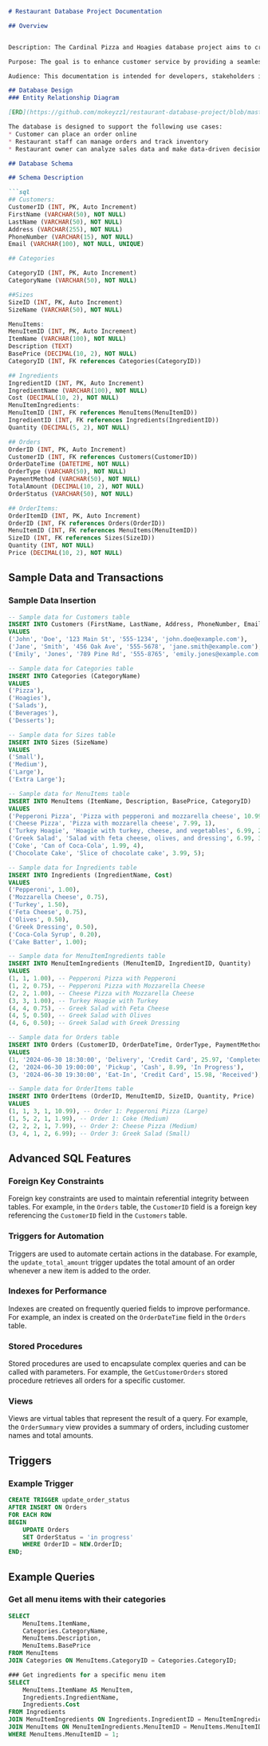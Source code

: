 ```markdown
# Restaurant Database Project Documentation

## Overview


Description: The Cardinal Pizza and Hoagies database project aims to create an efficient online ordering system for a small restaurant. This system enables customers to place orders online, facilitates order management for the restaurant staff, and tracks inventory to ensure timely order fulfillment. 

Purpose: The goal is to enhance customer service by providing a seamless ordering experience, optimizing operational efficiency through automated order processing, and improving decision-making with data-driven insights from the database. 

Audience: This documentation is intended for developers, stakeholders interested in restaurant operations, and potential employers seeking insight into your database design and implementation skills. 

## Database Design
### Entity Relationship Diagram

[ERD](https://github.com/mokeyzz1/restaurant-database-project/blob/master/ERD.png)

The database is designed to support the following use cases:
* Customer can place an order online
* Restaurant staff can manage orders and track inventory    
* Restaurant owner can analyze sales data and make data-driven decisions

## Database Schema

## Schema Description

```sql
## Customers: 
CustomerID (INT, PK, Auto Increment) 
FirstName (VARCHAR(50), NOT NULL) 
LastName (VARCHAR(50), NOT NULL) 
Address (VARCHAR(255), NOT NULL) 
PhoneNumber (VARCHAR(15), NOT NULL) 
Email (VARCHAR(100), NOT NULL, UNIQUE) 

## Categories

CategoryID (INT, PK, Auto Increment) 
CategoryName (VARCHAR(50), NOT NULL) 

##Sizes
SizeID (INT, PK, Auto Increment) 
SizeName (VARCHAR(50), NOT NULL) 

MenuItems: 
MenuItemID (INT, PK, Auto Increment) 
ItemName (VARCHAR(100), NOT NULL) 
Description (TEXT) 
BasePrice (DECIMAL(10, 2), NOT NULL) 
CategoryID (INT, FK references Categories(CategoryID)) 

## Ingredients 
IngredientID (INT, PK, Auto Increment) 
IngredientName (VARCHAR(100), NOT NULL) 
Cost (DECIMAL(10, 2), NOT NULL) 
MenuItemIngredients: 
MenuItemID (INT, FK references MenuItems(MenuItemID)) 
IngredientID (INT, FK references Ingredients(IngredientID)) 
Quantity (DECIMAL(5, 2), NOT NULL) 

## Orders
OrderID (INT, PK, Auto Increment) 
CustomerID (INT, FK references Customers(CustomerID)) 
OrderDateTime (DATETIME, NOT NULL) 
OrderType (VARCHAR(50), NOT NULL) 
PaymentMethod (VARCHAR(50), NOT NULL) 
TotalAmount (DECIMAL(10, 2), NOT NULL) 
OrderStatus (VARCHAR(50), NOT NULL) 

## OrderItems: 
OrderItemID (INT, PK, Auto Increment) 
OrderID (INT, FK references Orders(OrderID)) 
MenuItemID (INT, FK references MenuItems(MenuItemID))
SizeID (INT, FK references Sizes(SizeID)) 
Quantity (INT, NOT NULL) 
Price (DECIMAL(10, 2), NOT NULL)
```

## Sample Data and Transactions 

### Sample Data Insertion

```sql
-- Sample data for Customers table
INSERT INTO Customers (FirstName, LastName, Address, PhoneNumber, Email)
VALUES 
('John', 'Doe', '123 Main St', '555-1234', 'john.doe@example.com'),
('Jane', 'Smith', '456 Oak Ave', '555-5678', 'jane.smith@example.com'),
('Emily', 'Jones', '789 Pine Rd', '555-8765', 'emily.jones@example.com');

-- Sample data for Categories table
INSERT INTO Categories (CategoryName)
VALUES 
('Pizza'),
('Hoagies'),
('Salads'),
('Beverages'),
('Desserts');

-- Sample data for Sizes table
INSERT INTO Sizes (SizeName)
VALUES 
('Small'),
('Medium'),
('Large'),
('Extra Large');

-- Sample data for MenuItems table
INSERT INTO MenuItems (ItemName, Description, BasePrice, CategoryID)
VALUES 
('Pepperoni Pizza', 'Pizza with pepperoni and mozzarella cheese', 10.99, 1),
('Cheese Pizza', 'Pizza with mozzarella cheese', 7.99, 1),
('Turkey Hoagie', 'Hoagie with turkey, cheese, and vegetables', 6.99, 2),
('Greek Salad', 'Salad with feta cheese, olives, and dressing', 6.99, 3),
('Coke', 'Can of Coca-Cola', 1.99, 4),
('Chocolate Cake', 'Slice of chocolate cake', 3.99, 5);

-- Sample data for Ingredients table
INSERT INTO Ingredients (IngredientName, Cost)
VALUES 
('Pepperoni', 1.00),
('Mozzarella Cheese', 0.75),
('Turkey', 1.50),
('Feta Cheese', 0.75),
('Olives', 0.50),
('Greek Dressing', 0.50),
('Coca-Cola Syrup', 0.20),
('Cake Batter', 1.00);

-- Sample data for MenuItemIngredients table
INSERT INTO MenuItemIngredients (MenuItemID, IngredientID, Quantity)
VALUES 
(1, 1, 1.00), -- Pepperoni Pizza with Pepperoni
(1, 2, 0.75), -- Pepperoni Pizza with Mozzarella Cheese
(2, 2, 1.00), -- Cheese Pizza with Mozzarella Cheese
(3, 3, 1.00), -- Turkey Hoagie with Turkey
(4, 4, 0.75), -- Greek Salad with Feta Cheese
(4, 5, 0.50), -- Greek Salad with Olives
(4, 6, 0.50); -- Greek Salad with Greek Dressing

-- Sample data for Orders table
INSERT INTO Orders (CustomerID, OrderDateTime, OrderType, PaymentMethod, TotalAmount, OrderStatus)
VALUES 
(1, '2024-06-30 18:30:00', 'Delivery', 'Credit Card', 25.97, 'Completed'),
(2, '2024-06-30 19:00:00', 'Pickup', 'Cash', 8.99, 'In Progress'),
(3, '2024-06-30 19:30:00', 'Eat-In', 'Credit Card', 15.98, 'Received');

-- Sample data for OrderItems table
INSERT INTO OrderItems (OrderID, MenuItemID, SizeID, Quantity, Price)
VALUES 
(1, 1, 3, 1, 10.99), -- Order 1: Pepperoni Pizza (Large)
(1, 5, 2, 1, 1.99), -- Order 1: Coke (Medium)
(2, 2, 2, 1, 7.99), -- Order 2: Cheese Pizza (Medium)
(3, 4, 1, 2, 6.99); -- Order 3: Greek Salad (Small)
```


## Advanced SQL Features

### Foreign Key Constraints

Foreign key constraints are used to maintain referential integrity between tables. For example, in the `Orders` table, the `CustomerID` field is a foreign key referencing the `CustomerID` field in the `Customers` table.

### Triggers for Automation

Triggers are used to automate certain actions in the database. For example, the `update_total_amount` trigger updates the total amount of an order whenever a new item is added to the order.

### Indexes for Performance

Indexes are created on frequently queried fields to improve performance. For example, an index is created on the `OrderDateTime` field in the `Orders` table.

### Stored Procedures

Stored procedures are used to encapsulate complex queries and can be called with parameters. For example, the `GetCustomerOrders` stored procedure retrieves all orders for a specific customer.

### Views

Views are virtual tables that represent the result of a query. For example, the `OrderSummary` view provides a summary of orders, including customer names and total amounts.

## Triggers

### Example Trigger

```sql
CREATE TRIGGER update_order_status
AFTER INSERT ON Orders
FOR EACH ROW
BEGIN
    UPDATE Orders
    SET OrderStatus = 'in progress'
    WHERE OrderID = NEW.OrderID;
END;
```


## Example Queries

### Get all menu items with their categories
```sql
SELECT 
    MenuItems.ItemName, 
    Categories.CategoryName, 
    MenuItems.Description, 
    MenuItems.BasePrice
FROM MenuItems
JOIN Categories ON MenuItems.CategoryID = Categories.CategoryID;

### Get ingredients for a specific menu item
SELECT 
    MenuItems.ItemName AS MenuItem, 
    Ingredients.IngredientName, 
    Ingredients.Cost
FROM Ingredients
JOIN MenuItemIngredients ON Ingredients.IngredientID = MenuItemIngredients.IngredientID
JOIN MenuItems ON MenuItemIngredients.MenuItemID = MenuItems.MenuItemID
WHERE MenuItems.MenuItemID = 1;
```



